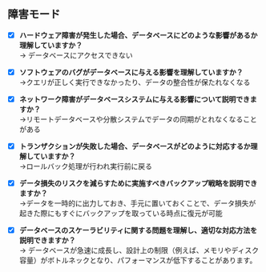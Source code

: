 ## 障害モード

- [x] **ハードウェア障害が発生した場合、データベースにどのような影響があるか理解していますか？**  
→ データベースにアクセスできない

- [x] **ソフトウェアのバグがデータベースに与える影響を理解していますか？**  
→クエリが正しく実行できなかったり、データの整合性が保たれなくなる 

- [x] **ネットワーク障害がデータベースシステムに与える影響について説明できますか？**  
→リモートデータベースや分散システムでデータの同期がとれなくなることがある

- [x] **トランザクションが失敗した場合、データベースがどのように対応するか理解していますか？**  
→ロールバック処理が行われ実行前に戻る 

- [x] **データ損失のリスクを減らすために実施すべきバックアップ戦略を説明できますか？**  
→データを一時的に出力しておき、手元に置いておくことで、データ損失が起きた際にもすぐにバックアップを取っている時点に復元が可能

- [x] **データベースのスケーラビリティに関する問題を理解し、適切な対応方法を説明できますか？**  
→ データベースが急速に成長し、設計上の制限（例えば、メモリやディスク容量）がボトルネックとなり、パフォーマンスが低下することがあります。
